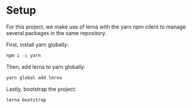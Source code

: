 # Setup

For this project, we make use of lerna with the yarn npm cilent to manage several packages in the same repository.

First, install yarn globally:
```sh
npm i -g yarn
```

Then, add lerna to yarn globally:
```sh
yarn global add lerna
```

Lastly, bootstrap the project:
```sh
lerna bootstrap
```



